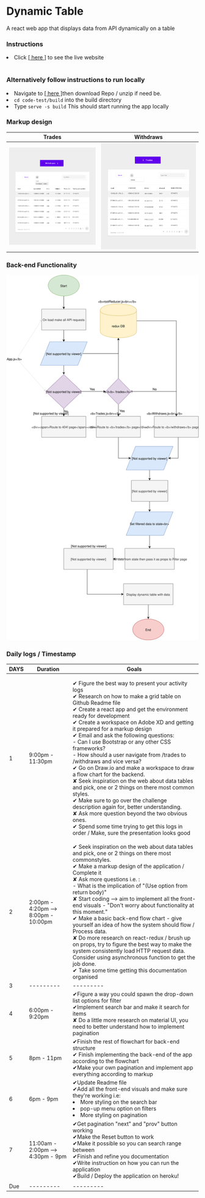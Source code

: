 
# Dynamic Table
A react web app that displays data from API dynamically on a table


### Instructions
<li> Click <a href="https://dynamictable-44ad8.firebaseapp.com/trades">[ here ]</a> to see the live website</li><br/>

### Alternatively follow instructions to run locally
<li>Navigate to <a href="https://github.com/TheRigidNinja/Dynamic-Table">[ here ]</a>then download Repo / unzip if need be.</li>
<li><code>cd code-test/build</code> into the build directory</li>
<li>Type <code>serve -s build</code> This should start running the app locally</li>

### Markup design 
|          Trades            |          Withdraws            |
|----------------------------|-------------------------------|
|<img src="./tradesPage.svg">|<img src="./withdrawsPage.svg">|


### Back-end Functionality
<img src="./flow_chart.svg"> 

### Daily logs / Timestamp

| DAYS | Duration | Goals |
|------|------------------|-------------------------------------------------------------------------------------------------------------------------------------------------------------------------------------------------------------------------------------------------------------------------------------------------------------------------------------------------------------------------------------------------------------------------------------------------------------------------------------------------------------------------------------------------------------------------------------------------------------------------------------------------------------------------------------------------------------------------------------------------------------------------------------------------------------------------------------------------------------------------------------|
| 1 | 9:00pm - 11:30pm |<p>✔ Figure the best way to present your activity logs<br>✔ Research on how to make a grid table on Github Readme file<br>✔ Create a react app and get the environment ready for development<br>✔ Create a workspace on Adobe XD and getting it prepared for a markup design<br>✔ Email and ask the following questions:<br>      - Can I use Bootstrap or any other CSS frameworks?<br>      - How should a user navigate from /trades to /withdraws and vice versa?<br>✔ Go on Draw.io and make a workspace to draw a flow chart for the backend.<br>✘ Seek inspiration on the web about data tables and pick, one or 2 things on there most common styles.<br>✔ Make sure to go over the challenge description again for, better understanding.<br>✘ Ask more question beyond the two obvious ones.<br>✔ Spend some time trying to get this logs in order / Make, sure the presentation looks good<br>|
| 2 | 2:00pm - 4:20pm --> 8:00pm - 10:00pm | ✔ Seek inspiration on the web about data tables and pick, one or 2 things on there most commonstyles.<br>✔ Make a markup design of the application / Complete it <br>✘ Ask more questions i.e. :<br>    - What is the implication of "(Use option from return body)" <br>✘ Start coding --> aim to implement all the front-end visuals - "Don't worry about functionality at this moment."<br>✔ Make a basic back-end flow chart - give yourself an idea of how the system should flow / Process data.<br>✘ Do more research on react-redux / brush up on props, try to figure the best way to make the system consistently load HTTP request data. Consider using asynchronous function to get the job done.<br>✔ Take some time getting this documentation organised <br>|
| 3| --------- |---------|
| 4| 6:00pm - 9:20pm|✔Figure a way you could spawn the drop-down list options for filter<br>✔Implement search bar and make it search for items<br>✘ Do a little more research on material UI, you need to better understand how to implement pagination <br>| |
| 5| 8pm - 11pm |✔Finish the rest of flowchart for back-end structure<br>✔ Finish implementing the back-end of the app according to the flowchart<br>✔Make your own pagination and implement app everything according to markup<br>| |
| 6 |6pm - 9pm |✔Update Readme file<br>✔Add all the front-end visuals and make sure they're working i.e: <li>More styling on the search bar</li><li>pop-up menu option on filters</li><li>More styling on pagination</li>||
| 7| 11:00am - 2:00pm -->  4:30pm - 9pm|✔Get pagination "next" and "prov" button working<br>✔Make the Reset button to work<br>✔Make it possible so you can search range  between<br>✔Finish and refine you documentation <br>✔Write instruction on how you can run the application<br>✔Build / Deploy the application on heroku!<br>
| |
| Due| --------- | --------- |  |